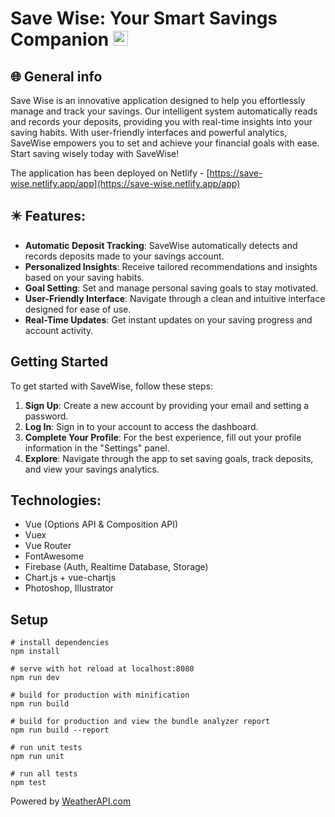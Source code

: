 # Save Wise: Your Smart Savings Companion <img src="https://raw.githubusercontent.com/kvvasuu/save-wise/main/public/favicon.ico" alt="icon" width="24"/>


## :globe_with_meridians: General info

Save Wise is an innovative application designed to help you effortlessly manage and track your savings. Our intelligent system automatically reads and records your deposits, providing you with real-time insights into your saving habits. With user-friendly interfaces and powerful analytics, SaveWise empowers you to set and achieve your financial goals with ease. Start saving wisely today with SaveWise!

The application has been deployed on Netlify - [https://save-wise.netlify.app/app](https://save-wise.netlify.app/app)

## :eight_pointed_black_star: Features:

- **Automatic Deposit Tracking**: SaveWise automatically detects and records deposits made to your savings account.
- **Personalized Insights**: Receive tailored recommendations and insights based on your saving habits.
- **Goal Setting**: Set and manage personal saving goals to stay motivated.
- **User-Friendly Interface**: Navigate through a clean and intuitive interface designed for ease of use.
- **Real-Time Updates**: Get instant updates on your saving progress and account activity.

## Getting Started

To get started with SaveWise, follow these steps:

1. **Sign Up**: Create a new account by providing your email and setting a password.
2. **Log In**: Sign in to your account to access the dashboard.
3. **Complete Your Profile**: For the best experience, fill out your profile information in the "Settings" panel.
4. **Explore**: Navigate through the app to set saving goals, track deposits, and view your savings analytics.


## Technologies:

- Vue (Options API & Composition API)
- Vuex
- Vue Router
- FontAwesome
- Firebase (Auth, Realtime Database, Storage)
- Chart.js + vue-chartjs
- Photoshop, Illustrator

## Setup

```
# install dependencies
npm install

# serve with hot reload at localhost:8080
npm run dev

# build for production with minification
npm run build

# build for production and view the bundle analyzer report
npm run build --report

# run unit tests
npm run unit

# run all tests
npm test
```

Powered by <a href="https://www.weatherapi.com/" title="Free Weather API">WeatherAPI.com</a>
